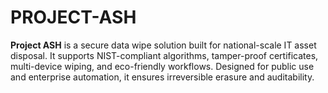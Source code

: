 # PROJECT-ASH
**Project ASH** is a secure data wipe solution built for national-scale IT asset disposal. It supports NIST-compliant algorithms, tamper-proof certificates, multi-device wiping, and eco-friendly workflows. Designed for public use and enterprise automation, it ensures irreversible erasure and auditability.
